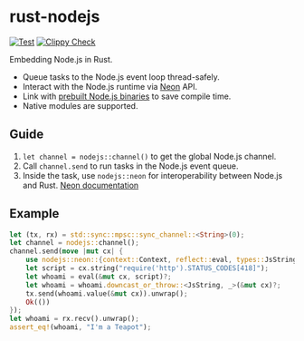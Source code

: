 # rust-nodejs

[![Test](https://github.com/patr0nus/rust-nodejs/actions/workflows/test.yml/badge.svg)](https://github.com/patr0nus/rust-nodejs/actions/workflows/test.yml)
[![Clippy Check](https://github.com/patr0nus/rust-nodejs/actions/workflows/clippy.yml/badge.svg)](https://github.com/patr0nus/rust-nodejs/actions/workflows/clippy.yml)

Embedding Node.js in Rust.

- Queue tasks to the Node.js event loop thread-safely.
- Interact with the Node.js runtime via [Neon](https://neon-bindings.com) API.
- Link with [prebuilt Node.js binaries](https://github.com/patr0nus/libnode/) to save compile time.
- Native modules are supported.

## Guide

1. `let channel = nodejs::channel()` to get the global Node.js channel.
2. Call `channel.send` to run tasks in the Node.js event queue.
3. Inside the task, use `nodejs::neon` for interoperability between Node.js and Rust. [Neon documentation](https://docs.rs/neon/0.9.0/neon/index.html)

## Example
```rust
let (tx, rx) = std::sync::mpsc::sync_channel::<String>(0);
let channel = nodejs::channel();
channel.send(move |mut cx| {
    use nodejs::neon::{context::Context, reflect::eval, types::JsString};
    let script = cx.string("require('http').STATUS_CODES[418]");
    let whoami = eval(&mut cx, script)?;
    let whoami = whoami.downcast_or_throw::<JsString, _>(&mut cx)?;
    tx.send(whoami.value(&mut cx)).unwrap();
    Ok(())
});
let whoami = rx.recv().unwrap();
assert_eq!(whoami, "I'm a Teapot");
```
